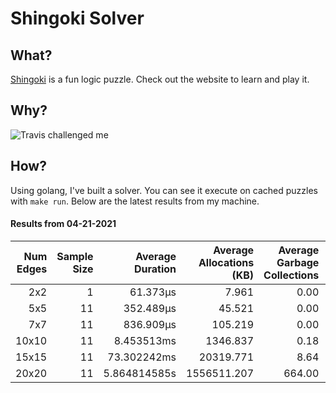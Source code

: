 # Shingoki Solver

## What?
[Shingoki](https://www.puzzle-shingoki.com) is a fun logic puzzle. Check out the website to learn and play it.

## Why?

![Travis challenged me](https://user-images.githubusercontent.com/23204038/112846696-f1f1fb00-906b-11eb-9693-3130ce4e78d7.png)

## How?

Using golang, I've built a solver. You can see it execute on cached puzzles with `make run`. Below are the latest results from my machine.

</startResults>

#### Results from 04-21-2021

|Num Edges|Sample Size|Average Duration|Average Allocations (KB)|Average Garbage Collections|Average GC Pause (ns)|
|-:|-:|-:|-:|-:|-:|
|2x2|1|61.373µs|7.961|0.00|0s|
|5x5|11|352.489µs|45.521|0.00|0s|
|7x7|11|836.909µs|105.219|0.00|0s|
|10x10|11|8.453513ms|1346.837|0.18|5.658µs|
|15x15|11|73.302242ms|20319.771|8.64|626.212µs|
|20x20|11|5.864814585s|1556511.207|664.00|26.700185ms|
